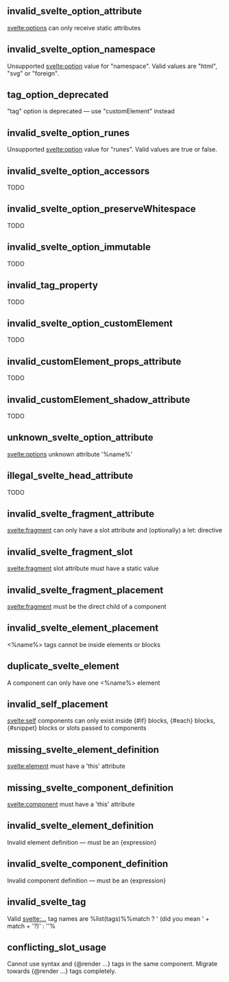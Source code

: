## invalid_svelte_option_attribute

<svelte:options> can only receive static attributes

## invalid_svelte_option_namespace

Unsupported <svelte:option> value for "namespace". Valid values are "html", "svg" or "foreign".

## tag_option_deprecated

"tag" option is deprecated — use "customElement" instead

## invalid_svelte_option_runes

Unsupported <svelte:option> value for "runes". Valid values are true or false.

## invalid_svelte_option_accessors

TODO

## invalid_svelte_option_preserveWhitespace

TODO

## invalid_svelte_option_immutable

TODO

## invalid_tag_property

TODO

## invalid_svelte_option_customElement

TODO

## invalid_customElement_props_attribute

TODO

## invalid_customElement_shadow_attribute

TODO

## unknown_svelte_option_attribute

<svelte:options> unknown attribute '%name%'

## illegal_svelte_head_attribute

TODO

## invalid_svelte_fragment_attribute

<svelte:fragment> can only have a slot attribute and (optionally) a let: directive

## invalid_svelte_fragment_slot

<svelte:fragment> slot attribute must have a static value

## invalid_svelte_fragment_placement

<svelte:fragment> must be the direct child of a component

## invalid_svelte_element_placement

<%name%> tags cannot be inside elements or blocks

## duplicate_svelte_element

A component can only have one <%name%> element

## invalid_self_placement

<svelte:self> components can only exist inside {#if} blocks, {#each} blocks, {#snippet} blocks or slots passed to components

## missing_svelte_element_definition

<svelte:element> must have a 'this' attribute

## missing_svelte_component_definition

<svelte:component> must have a 'this' attribute

## invalid_svelte_element_definition

Invalid element definition — must be an {expression}

## invalid_svelte_component_definition

Invalid component definition — must be an {expression}

## invalid_svelte_tag

Valid <svelte:...> tag names are %list(tags)%%match ? ' (did you mean ' + match + '?)' : ''%

## conflicting_slot_usage

Cannot use <slot> syntax and {@render ...} tags in the same component. Migrate towards {@render ...} tags completely.